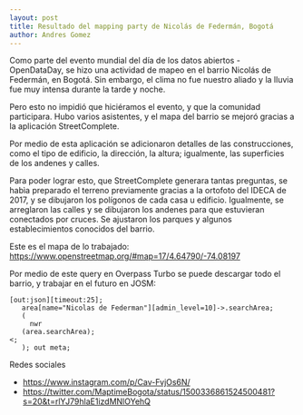 ```yaml
---
layout: post
title: Resultado del mapping party de Nicolás de Federmán, Bogotá
author: Andres Gomez
---
```


Como parte del evento mundial del día de los datos abiertos - OpenDataDay, se hizo una actividad de mapeo en el barrio Nicolás de Federmán, en Bogotá.
Sin embargo, el clima no fue nuestro aliado y la lluvia fue muy intensa durante la tarde y noche.

Pero esto no impidió que hiciéramos el evento, y que la comunidad participara.
Hubo varios asistentes, y el mapa del barrio se mejoró gracias a la aplicación StreetComplete.

Por medio de esta aplicación se adicionaron detalles de las construcciones, como el tipo de edificio, la dirección, la altura; igualmente, las superficies de los andenes y calles.

Para poder lograr esto, que StreetComplete generara tantas preguntas, se habìa preparado el terreno previamente gracias a la ortofoto del IDECA de 2017, y se dibujaron los polígonos de cada casa u edificio.
Igualmente, se arreglaron las calles y se dibujaron los andenes para que estuvieran conectados por cruces.
Se ajustaron los parques y algunos establecimientos conocidos del barrio.

Este es el mapa de lo trabajado: https://www.openstreetmap.org/#map=17/4.64790/-74.08197

Por medio de este query en Overpass Turbo se puede descargar todo el barrio, y trabajar en el futuro en JOSM:

```
[out:json][timeout:25];
   area[name="Nicolas de Federman"][admin_level=10]->.searchArea;
   (
     nwr
   (area.searchArea);
<;
   ); out meta;
```

Redes sociales

* https://www.instagram.com/p/Cav-FvjOs6N/
* https://twitter.com/MaptimeBogota/status/1500336861524500481?s=20&t=rlYJ79hlaE1izdMNlOYehQ
